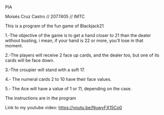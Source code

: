 PIA 

Moisés Cruz Castro // 2077405 // IMTC

This is a program of the fun game of Blackjack21

1.-The objective of the game is to get a hand closer to 21 than the dealer without busting, i mean, if your hand is 22 or more, you'll lose in that moment.

2.-The players will receive 2 face up cards, and the dealer too, but one of its cards will be face down.

3.-The croupier will stand with a soft 17.

4.- The numeral cards 2 to 10 have their face values.

5.- The Ace will have a value of 1 or 11, depending on the case.

The instructions are in the program

Link to my youtube video: https://youtu.be/NuwyFX15Co0




